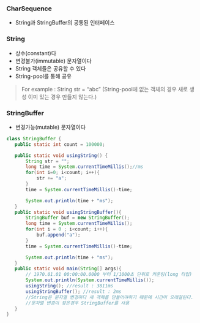 ### CharSequence
* String과 StringBuffer의 공통된 인터페이스
### String
* 상수(constant)다
* 변경불가(immutable) 문자열이다
* String 객체들은 공유할 수 있다
* String-pool를 통해 공유
> For example : String str = “abc” (String-pool에 없는 객체의 경우 새로 생성 이미 있는 경우 만들지 않는다.)
### StringBuffer
* 변경가능(mutable) 문자열이다
 ```java
class StringBuffer {
	public static int count = 100000;

	public static void usingString() {
		String str = "";
		long time = System.currentTimeMillis();//ms
		for(int i=0; i<count; i++){
			str += "a";
		}
		time = System.currentTimeMillis()-time;

		System.out.println(time + "ms");
	}
	public static void usingStringBuffer(){
		StringBuffer buf = new StringBuffer();
		long time = System.currentTimeMillis();
		for(int i = 0 ; i<count; i++){
			buf.append("a");
		}
		time = System.currentTimeMillis()-time;

		System.out.println(time + "ms");
	}
	public static void main(String[] args){
		// 1970.01.01 00:00:00.0000 부터 1/1000초 단위로 카운팅(long 타입)
		System.out.println(System.currentTimeMillis());
		usingString(); //result : 3811ms
		usingStringBuffer(); //result : 2ms
		//String은 문자열 변경마다 새 객체를 만들어야하기 때문에 시간이 오래걸린다.
		//문자열 변경이 잦은경우 StringBuffer를 사용
	}
}
```
